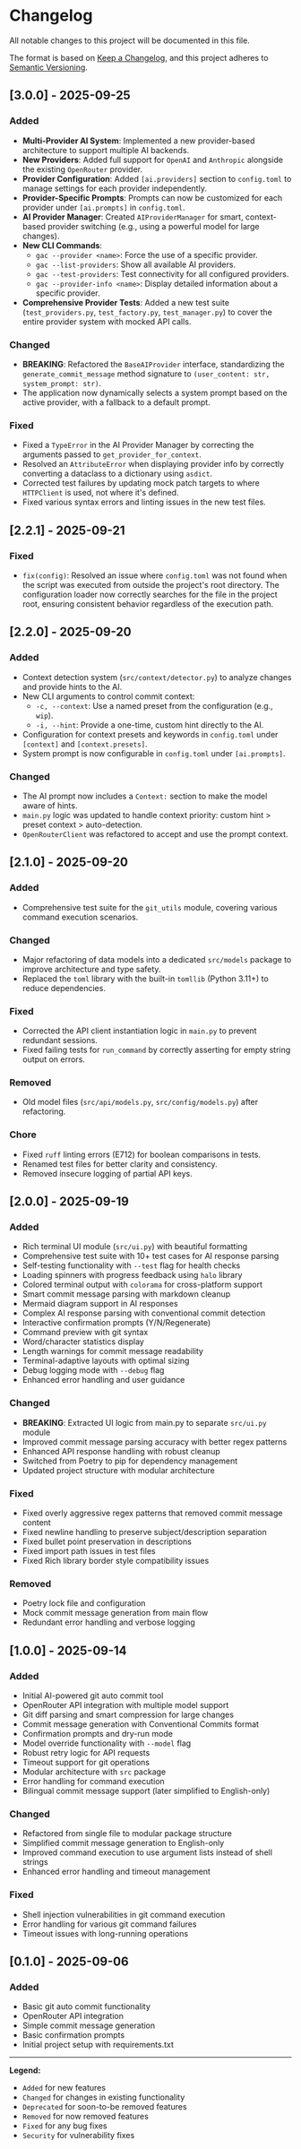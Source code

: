 # Changelog

All notable changes to this project will be documented in this file.

The format is based on [Keep a Changelog](https://keepachangelog.com/en/1.0.0/),
and this project adheres to [Semantic Versioning](https://semver.org/spec/v2.0.0.html).

## [3.0.0] - 2025-09-25

### Added
- **Multi-Provider AI System**: Implemented a new provider-based architecture to support multiple AI backends.
- **New Providers**: Added full support for `OpenAI` and `Anthropic` alongside the existing `OpenRouter` provider.
- **Provider Configuration**: Added `[ai.providers]` section to `config.toml` to manage settings for each provider independently.
- **Provider-Specific Prompts**: Prompts can now be customized for each provider under `[ai.prompts]` in `config.toml`.
- **AI Provider Manager**: Created `AIProviderManager` for smart, context-based provider switching (e.g., using a powerful model for large changes).
- **New CLI Commands**:
  - `gac --provider <name>`: Force the use of a specific provider.
  - `gac --list-providers`: Show all available AI providers.
  - `gac --test-providers`: Test connectivity for all configured providers.
  - `gac --provider-info <name>`: Display detailed information about a specific provider.
- **Comprehensive Provider Tests**: Added a new test suite (`test_providers.py`, `test_factory.py`, `test_manager.py`) to cover the entire provider system with mocked API calls.

### Changed
- **BREAKING**: Refactored the `BaseAIProvider` interface, standardizing the `generate_commit_message` method signature to `(user_content: str, system_prompt: str)`.
- The application now dynamically selects a system prompt based on the active provider, with a fallback to a default prompt.

### Fixed
- Fixed a `TypeError` in the AI Provider Manager by correcting the arguments passed to `get_provider_for_context`.
- Resolved an `AttributeError` when displaying provider info by correctly converting a dataclass to a dictionary using `asdict`.
- Corrected test failures by updating mock patch targets to where `HTTPClient` is used, not where it's defined.
- Fixed various syntax errors and linting issues in the new test files.

## [2.2.1] - 2025-09-21

### Fixed
- `fix(config)`: Resolved an issue where `config.toml` was not found when the script was executed from outside the project's root directory. The configuration loader now correctly searches for the file in the project root, ensuring consistent behavior regardless of the execution path.

## [2.2.0] - 2025-09-20

### Added
- Context detection system (`src/context/detector.py`) to analyze changes and provide hints to the AI.
- New CLI arguments to control commit context:
  - `-c, --context`: Use a named preset from the configuration (e.g., `wip`).
  - `-i, --hint`: Provide a one-time, custom hint directly to the AI.
- Configuration for context presets and keywords in `config.toml` under `[context]` and `[context.presets]`.
- System prompt is now configurable in `config.toml` under `[ai.prompts]`.

### Changed
- The AI prompt now includes a `Context:` section to make the model aware of hints.
- `main.py` logic was updated to handle context priority: custom hint > preset context > auto-detection.
- `OpenRouterClient` was refactored to accept and use the prompt context.


## [2.1.0] - 2025-09-20

### Added
- Comprehensive test suite for the `git_utils` module, covering various command execution scenarios.

### Changed
- Major refactoring of data models into a dedicated `src/models` package to improve architecture and type safety.
- Replaced the `toml` library with the built-in `tomllib` (Python 3.11+) to reduce dependencies.

### Fixed
- Corrected the API client instantiation logic in `main.py` to prevent redundant sessions.
- Fixed failing tests for `run_command` by correctly asserting for empty string output on errors.

### Removed
- Old model files (`src/api/models.py`, `src/config/models.py`) after refactoring.

### Chore
- Fixed `ruff` linting errors (E712) for boolean comparisons in tests.
- Renamed test files for better clarity and consistency.
- Removed insecure logging of partial API keys.


## [2.0.0] - 2025-09-19

### Added
- Rich terminal UI module (`src/ui.py`) with beautiful formatting
- Comprehensive test suite with 10+ test cases for AI response parsing
- Self-testing functionality with `--test` flag for health checks
- Loading spinners with progress feedback using `halo` library
- Colored terminal output with `colorama` for cross-platform support
- Smart commit message parsing with markdown cleanup
- Mermaid diagram support in AI responses
- Complex AI response parsing with conventional commit detection
- Interactive confirmation prompts (Y/N/Regenerate)
- Command preview with git syntax
- Word/character statistics display
- Length warnings for commit message readability
- Terminal-adaptive layouts with optimal sizing
- Debug logging mode with `--debug` flag
- Enhanced error handling and user guidance

### Changed
- **BREAKING**: Extracted UI logic from main.py to separate `src/ui.py` module
- Improved commit message parsing accuracy with better regex patterns
- Enhanced API response handling with robust cleanup
- Switched from Poetry to pip for dependency management
- Updated project structure with modular architecture

### Fixed
- Fixed overly aggressive regex patterns that removed commit message content
- Fixed newline handling to preserve subject/description separation
- Fixed bullet point preservation in descriptions
- Fixed import path issues in test files
- Fixed Rich library border style compatibility issues

### Removed
- Poetry lock file and configuration
- Mock commit message generation from main flow
- Redundant error handling and verbose logging

## [1.0.0] - 2025-09-14

### Added
- Initial AI-powered git auto commit tool
- OpenRouter API integration with multiple model support
- Git diff parsing and smart compression for large changes
- Commit message generation with Conventional Commits format
- Confirmation prompts and dry-run mode
- Model override functionality with `--model` flag
- Robust retry logic for API requests
- Timeout support for git operations
- Modular architecture with `src` package
- Error handling for command execution
- Bilingual commit message support (later simplified to English-only)

### Changed
- Refactored from single file to modular package structure
- Simplified commit message generation to English-only
- Improved command execution to use argument lists instead of shell strings
- Enhanced error handling and timeout management

### Fixed
- Shell injection vulnerabilities in git command execution
- Error handling for various git command failures
- Timeout issues with long-running operations

## [0.1.0] - 2025-09-06

### Added
- Basic git auto commit functionality
- OpenRouter API integration
- Simple commit message generation
- Basic confirmation prompts
- Initial project setup with requirements.txt

---

**Legend:**
- `Added` for new features
- `Changed` for changes in existing functionality
- `Deprecated` for soon-to-be removed features
- `Removed` for now removed features
- `Fixed` for any bug fixes
- `Security` for vulnerability fixes
